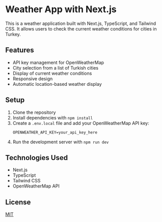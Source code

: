 # Weather App with Next.js

This is a weather application built with Next.js, TypeScript, and Tailwind CSS. It allows users to check the current weather conditions for cities in Turkey.

## Features

- API key management for OpenWeatherMap
- City selection from a list of Turkish cities
- Display of current weather conditions
- Responsive design
- Automatic location-based weather display

## Setup

1. Clone the repository
2. Install dependencies with `npm install`
3. Create a `.env.local` file and add your OpenWeatherMap API key:
   ```
   OPENWEATHER_API_KEY=your_api_key_here
   ```
4. Run the development server with `npm run dev`

## Technologies Used

- Next.js
- TypeScript
- Tailwind CSS
- OpenWeatherMap API

## License

[MIT](https://choosealicense.com/licenses/mit/)
